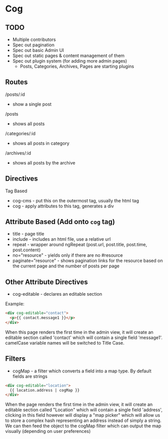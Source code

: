 # Cog


## TODO

* Multiple contributors
* Spec out pagination
* Spec out basic Admin UI
* Spec out static pages & content management of them
* Spec out plugin system (for adding more admin pages)
  * Posts, Categories, Archives, Pages are starting plugins

## Routes

/posts/:id
- show a single post

/posts
- shows all posts

/categories/:id
- shows all posts in category

/archives/:id
- shows all posts by the archive

## Directives

Tag Based
* cog-cms - put this on the outermost tag, usually the html tag
* cog - apply attributes to this tag, generates a div

## Attribute Based (Add onto `cog` tag)

* title - page title
* include - includes an html file, use a relative url
* repeat - wrapper around ngRepeat
(post.url, post.title, post.time, post.content)
* no="resource" - yields only if there are no #resource
* paginate="resource" - shows pagination links for the resource based on
the current page and the number of posts per page

## Other Attribute Directives

* cog-editable - declares an editable section

Example: 

```html
<div cog-editable="contact">
  <p>{{ contact.message1 }}</p>
</div>
```

When this page renders the first time in the admin view, it will create
an editable section called 'contact' which will contain a single field
'message1'. camelCase variable names will be switched to Title Case.

## Filters

* cogMap - a filter which converts a field into a map type. By default
fields are strings

```html
<div cog-editable="location">
  {{ location.address | cogMap }}
</div>
```

When the page renders the first time in the admin view, it will create
an editable section called "Location" which will contain a single field
'address', clicking in this field however will display a "map picker"
which will allow us to store a complex hash representing an address
instead of simply a string. We can then feed the object to the cogMap
filter which can output the map visually (depending on user preferences)
